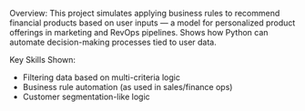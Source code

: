 Overview:
This project simulates applying business rules to recommend financial products based on user inputs — a model for personalized product offerings in marketing and RevOps pipelines. Shows how Python can automate decision-making processes tied to user data.

Key Skills Shown:

- Filtering data based on multi-criteria logic
- Business rule automation (as used in sales/finance ops)
- Customer segmentation-like logic
